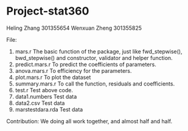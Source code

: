 # Project-stat360

Heling Zhang  301355654
Wenxuan Zheng 301355825

File:
1. mars.r
The basic function of the package, just like fwd_stepwise(), bwd_stepwise() and constructor, validator and helper function.
2. predict.mars.r
To predict the coefficients of parameters.
3. anova.mars.r
To efficiency for the parameters.
4. plot.mars.r
To plot the dataset
5. summary.mars.r
To call the function, residuals and coefficients.
6. test.r
Test above code.
7. data1.numbers
Test data
8. data2.csv
Test data
9. marstestdara.rda
Test data

Contribution:
We doing all work together, and almost half and half.
